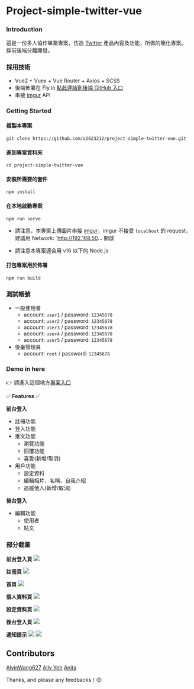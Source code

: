 # Project-simple-twitter-vue

### Introduction

這是一份多人協作畢業專案，仿造 [Twitter](https://twitter.com/) 產品內容及功能，所做的簡化專案。 採前後端分離開發。

### 採用技術

- Vue2 + Vuex + Vue Router + Axios + SCSS
- 後端佈署在 Fly.io [點此連結到後端 GitHub 入口](https://github.com/sss63232/twitter-api-2020)
- 串接 [imgur](https://api.imgur.com/) API

### Getting Started

#### 複製本專案

```
git clone https://github.com/a2623212/project-simple-twitter-vue.git
```

#### 進到專案資料夾

```
cd project-simple-twitter-vue
```

#### 安裝所需要的套件

```
npm install
```

#### 在本地啟動專案

```
npm run serve
```

- 請注意，本專案上傳圖片串接 [imgur](https://api.imgur.com/)，imgur 不接受 `localhost` 的 request，建議用 Network: `http://192.168.50... 開啟

- 請注意本專案適合用 v16 以下的 Node.js

#### 打包專案用於佈署

```
npm run build
```

### 測試帳號

- 一般使用者
  - account: `user1` / password: `12345678`
  - account: `user2` / password: `12345678`
  - account: `user3` / password: `12345678`
  - account: `user4` / password: `12345678`
  - account: `user5` / password: `12345678`
- 後臺管理員
  - account: `root` / password: `12345678`

### Demo in here

👉 請進入這個地方[專案入口](https://a2623212.github.io/project-simple-twitter-vue/)

✅ **Features** ✅

**前台登入**

- 註冊功能
- 登入功能
- 推文功能
  - 瀏覽功能
  - 回覆功能
  - 喜愛(新增/取消)
- 用戶功能
  - 設定資料
  - 編輯相片、名稱、自我介紹
  - 追蹤他人(新增/取消)

**後台登入**

- 編輯功能
  - 使用者
  - 貼文

### 部分截圖

**前台登入頁**
![](https://i.imgur.com/Jnos6T3.png)

**註冊頁**
![](https://i.imgur.com/iMCCY9Z.png)

**首頁**
![](https://i.imgur.com/Puwm530.png)

**個人資料頁**
![](https://i.imgur.com/AeQtwdN.png)

**設定資料頁**
![](https://i.imgur.com/SCi9aIi.png)

**後台登入頁**
![](https://i.imgur.com/xHiJDtQ.png)

**通知提示**
![](https://i.imgur.com/AiSoSx8.png)
![](https://i.imgur.com/wPbvw3X.png)

## Contributors

[AlvinWang627](https://github.com/AlvinWang627)
[Ally Yeh](https://github.com/a2623212)
[Anita](https://github.com/Tingching0602)

Thanks, and please any feedbacks！😊
